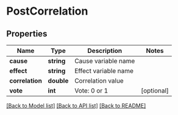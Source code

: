 # PostCorrelation

## Properties
Name | Type | Description | Notes
------------ | ------------- | ------------- | -------------
**cause** | **string** | Cause variable name | 
**effect** | **string** | Effect variable name | 
**correlation** | **double** | Correlation value | 
**vote** | **int** | Vote: 0 or 1 | [optional] 

[[Back to Model list]](../README.md#documentation-for-models) [[Back to API list]](../README.md#documentation-for-api-endpoints) [[Back to README]](../README.md)



